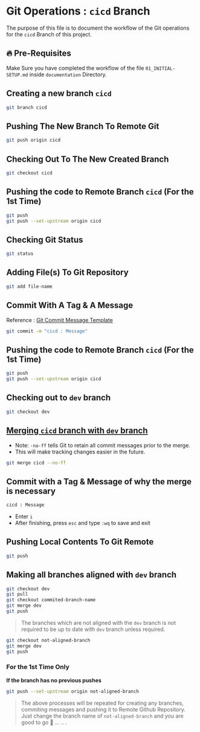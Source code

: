 # Git Operations : `cicd` Branch

The purpose of this file is to document the workflow of the Git operations for the `cicd` Branch of this project.

## 🔥 Pre-Requisites

Make Sure you have completed the workflow of the file `01_INITIAL-SETUP.md` inside `documentation` Directory.

## Creating a new branch `cicd`

```sh
git branch cicd
```

## Pushing The New Branch To Remote Git

```sh
git push origin cicd
```

## Checking Out To The New Created Branch

```sh
git checkout cicd
```

## Pushing the code to Remote Branch `cicd` (For the 1st Time)

```sh
git push
git push --set-upstream origin cicd
```

## Checking Git Status

```sh
git status
```

## Adding File(s) To Git Repository

```sh
git add file-name
```

## Commit With A Tag & A Message

Reference : [Git Commit Message Template](../../GIT-COMMIT-MESSAGE-TEMPLATE.md)

```sh
git commit -m "cicd : Message"
```

## Pushing the code to Remote Branch `cicd` (For the 1st Time)

```sh
git push
git push --set-upstream origin cicd
```

## Checking out to `dev` branch

```sh
git checkout dev
```

## <ins>Merging `cicd` branch with `dev` branch</ins>

- Note: `-no-ff` tells Git to retain all commit messages prior to the merge.
- This will make tracking changes easier in the future.

```sh
git merge cicd --no-ff
```

## Commit with a Tag & Message of why the merge is necessary

```sh
cicd : Message
```

- Enter `i`
- After finishing, press `esc` and type `:wq` to save and exit

## Pushing Local Contents To Git Remote

```sh
git push
```

## Making all branches aligned with `dev` branch

```sh
git checkout dev
git pull
git checkout commited-branch-name
git merge dev
git push
```

> The branches which are not aligned with the `dev` branch is not required to be up to date with `dev` branch unless required.

```sh
git checkout not-aligned-branch
git merge dev
git push
```

### For the 1st Time Only
<b>If the branch has no previous pushes</b>

```sh
git push --set-upstream origin not-aligned-branch
```

> The above processes will be repeated for creating any branches, commiting messages and pushing it to Remote Github Repository. Just change the branch name of `not-aligned-branch` and you are good to go 🚀 ... .. .